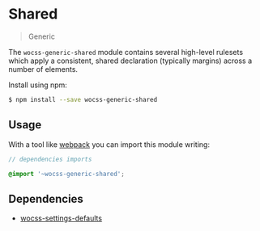 # Shared

> Generic

The `wocss-generic-shared` module contains several high-level rulesets which apply a consistent, shared declaration (typically margins) across a number of elements.

Install using npm:

```sh
$ npm install --save wocss-generic-shared
```

## Usage

With a tool like [webpack](https://webpack.github.io/) you can import this module writing:

```scss
// dependencies imports

@import '~wocss-generic-shared';
```

## Dependencies

* [wocss-settings-defaults](https://github.com/wocss/settings.defaults)
